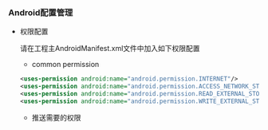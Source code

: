 ### Android配置管理

* 权限配置

    请在工程主AndroidManifest.xml文件中加入如下权限配置
    + common permission

    ```xml
    <uses-permission android:name="android.permission.INTERNET"/>
    <uses-permission android:name="android.permission.ACCESS_NETWORK_STATE"/>
    <uses-permission android:name="android.permission.READ_EXTERNAL_STORAGE"/>
    <uses-permission android:name="android.permission.WRITE_EXTERNAL_STORAGE"/>
    ```

    + 推送需要的权限
